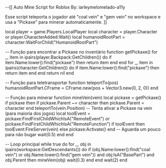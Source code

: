 --[[
Auto Mine Script for Roblox
By: iarleymelomelado-a11y

Esse script teleporta o jogador até "coal vein" e "gem vein" no workspace e usa a "Pickaxe" para minerar automaticamente.
]]

local player = game.Players.LocalPlayer
local character = player.Character or player.CharacterAdded:Wait()
local humanoidRootPart = character:WaitForChild("HumanoidRootPart")

-- Função para encontrar a Pickaxe no inventário
function getPickaxe()
    for _, item in ipairs(player.Backpack:GetChildren()) do
        if item.Name:lower():find("pickaxe") then
            return item
        end
    end
    for _, item in ipairs(character:GetChildren()) do
        if item.Name:lower():find("pickaxe") then
            return item
        end
    end
    return nil
end

-- Função para teletransportar
function teleportTo(pos)
    humanoidRootPart.CFrame = CFrame.new(pos + Vector3.new(0, 2, 0))
end

-- Função para minerar
function mineVein(vein)
    local pickaxe = getPickaxe()
    if pickaxe then
        if pickaxe.Parent ~= character then
            pickaxe.Parent = character
        end
        teleportTo(vein.Position)
        -- Tenta ativar a Pickaxe na vein (para maioria dos jogos)
        local toolEvent = pickaxe:FindFirstChildWhichIsA("RemoteEvent") or pickaxe:FindFirstChildWhichIsA("RemoteFunction")
        if toolEvent then
            toolEvent:FireServer(vein)
        else
            pickaxe:Activate()
        end
        -- Aguarda um pouco para não bugar
        wait(0.5)
    end
end

-- Loop principal
while true do
    for _, obj in ipairs(workspace:GetDescendants()) do
        if (obj.Name:lower():find("coal vein") or obj.Name:lower():find("gem vein"))
        and obj:IsA("BasePart") and obj.Parent then
            mineVein(obj)
            wait(0.3)
        end
    end
    wait(2)
end
